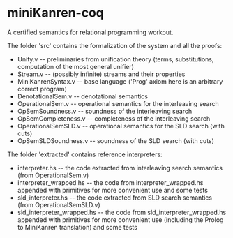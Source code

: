# miniKanren-coq
A certified semantics for relational programming workout.

The folder 'src' contains the formalization of the system and all the proofs:

- Unify.v -- preliminaries from unification theory (terms, substitutions, computation of the most general unifier)
- Stream.v -- (possibly infinite) streams and their properties 
- MiniKanrenSyntax.v -- base language ('Prog' axiom here is an arbitrary correct program)
- DenotationalSem.v -- denotational semantics
- OperationalSem.v -- operational semantics for the interleaving search
- OpSemSoundness.v -- soundness of the interleaving search
- OpSemCompleteness.v -- completeness of the interleaving search
- OperationalSemSLD.v -- operational semantics for the SLD search (with cuts)
- OpSemSLDSoundness.v -- soundness of the SLD search (with cuts)

The folder 'extracted' contains reference interpreters:

- interpreter.hs -- the code extracted from interleaving search semantics (from OperationalSem.v)
- interpreter_wrapped.hs -- the code from interpreter_wrapped.hs appended with primitives for more convenient use and some tests
- sld_interpreter.hs -- the code extracted from SLD search semantics (from OperationalSemSLD.v)
- sld_interpreter_wrapped.hs -- the code from sld_interpreter_wrapped.hs appended with primitives for more convenient use (including the Prolog to MiniKanren translation) and some tests
